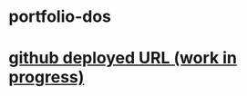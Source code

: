 # portfolio-dos

# [github deployed URL (work in progress)](https://evanjosephcode.github.io/portfolio-dos/index.html)